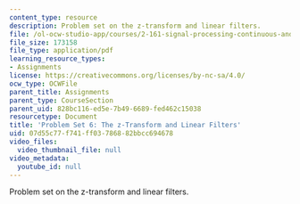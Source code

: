 ```yaml
---
content_type: resource
description: Problem set on the z-transform and linear filters.
file: /ol-ocw-studio-app/courses/2-161-signal-processing-continuous-and-discrete-fall-2008/07d55c77f741ff03786882bbcc694678_ps6.pdf
file_size: 173158
file_type: application/pdf
learning_resource_types:
- Assignments
license: https://creativecommons.org/licenses/by-nc-sa/4.0/
ocw_type: OCWFile
parent_title: Assignments
parent_type: CourseSection
parent_uid: 828bc116-ed5e-7b49-6689-fed462c15038
resourcetype: Document
title: 'Problem Set 6: The z-Transform and Linear Filters'
uid: 07d55c77-f741-ff03-7868-82bbcc694678
video_files:
  video_thumbnail_file: null
video_metadata:
  youtube_id: null
---
```

Problem set on the z-transform and linear filters.